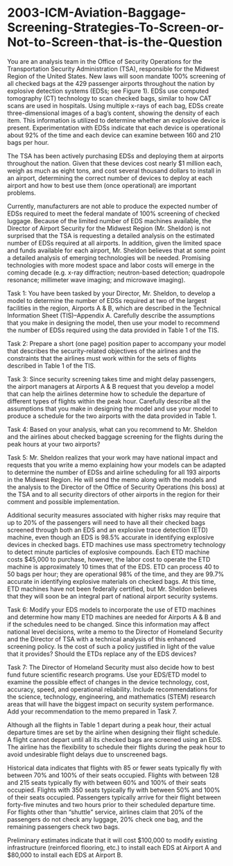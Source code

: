 # 2003-ICM-Aviation-Baggage-Screening-Strategies-To-Screen-or-Not-to-Screen-that-is-the-Question

 You are an analysis team in the Office of Security Operations for the Transportation Security Administration (TSA), responsible for the Midwest Region of the United States. New laws will soon mandate 100% screening of all checked bags at the 429 passenger airports throughout the nation by explosive detection systems (EDSs; see Figure 1). EDSs use computed tomography (CT) technology to scan checked bags, similar to how CAT scans are used in hospitals. Using multiple x-rays of each bag, EDSs create three-dimensional images of a bag’s content, showing the density of each item. This information is utilized to determine whether an explosive device is present. Experimentation with EDSs indicate that each device is operational about 92% of the time and each device can examine between 160 and 210 bags per hour.

The TSA has been actively purchasing EDSs and deploying them at airports throughout the nation. Given that these devices cost nearly $1 million each, weigh as much as eight tons, and cost several thousand dollars to install in an airport, determining the correct number of devices to deploy at each airport and how to best use them (once operational) are important problems.

Currently, manufacturers are not able to produce the expected number of EDSs required to meet the federal mandate of 100% screening of checked luggage. Because of the limited number of EDS machines available, the Director of Airport Security for the Midwest Region (Mr. Sheldon) is not surprised that the TSA is requesting a detailed analysis on the estimated number of EDSs required at all airports. In addition, given the limited space and funds available for each airport, Mr. Sheldon believes that at some point a detailed analysis of emerging technologies will be needed. Promising technologies with more modest space and labor costs will emerge in the coming decade (e.g. x-ray diffraction; neutron-based detection; quadropole resonance; millimeter wave imaging; and microwave imaging).

Task 1: You have been tasked by your Director, Mr. Sheldon, to develop a model to determine the number of EDSs required at two of the largest facilities in the region, Airports A & B, which are described in the Technical Information Sheet (TIS)–Appendix A. Carefully describe the assumptions that you make in designing the model, then use your model to recommend the number of EDSs required using the data provided in Table 1 of the TIS.

Task 2: Prepare a short (one page) position paper to accompany your model that describes the security-related objectives of the airlines and the constraints that the airlines must work within for the sets of flights described in Table 1 of the TIS.

Task 3: Since security screening takes time and might delay passengers, the airport managers at Airports A & B request that you develop a model that can help the airlines determine how to schedule the departure of different types of flights within the peak hour. Carefully describe all the assumptions that you make in designing the model and use your model to produce a schedule for the two airports with the data provided in Table 1.

Task 4: Based on your analysis, what can you recommend to Mr. Sheldon and the airlines about checked baggage screening for the flights during the peak hours at your two airports?

Task 5: Mr. Sheldon realizes that your work may have national impact and requests that you write a memo explaining how your models can be adapted to determine the number of EDSs and airline scheduling for all 193 airports in the Midwest Region. He will send the memo along with the models and the analysis to the Director of the Office of Security Operations (his boss) at the TSA and to all security directors of other airports in the region for their comment and possible implementation.

Additional security measures associated with higher risks may require that up to 20% of the passengers will need to have all their checked bags screened through both an EDS and an explosive trace detection (ETD) machine, even though an EDS is 98.5% accurate in identifying explosive devices in checked bags. ETD machines use mass spectrometry technology to detect minute particles of explosive compounds. Each ETD machine costs $45,000 to purchase, however, the labor cost to operate the ETD machine is approximately 10 times that of the EDS. ETD can process 40 to 50 bags per hour; they are operational 98% of the time, and they are 99.7% accurate in identifying explosive materials on checked bags. At this time, ETD machines have not been federally certified, but Mr. Sheldon believes that they will soon be an integral part of national airport security systems.

Task 6: Modify your EDS models to incorporate the use of ETD machines and determine how many ETD machines are needed for Airports A & B and if the schedules need to be changed. Since this information may affect national level decisions, write a memo to the Director of Homeland Security and the Director of TSA with a technical analysis of this enhanced screening policy. Is the cost of such a policy justified in light of the value that it provides? Should the ETDs replace any of the EDS devices?

Task 7: The Director of Homeland Security must also decide how to best fund future scientific research programs. Use your EDS/ETD model to examine the possible effect of changes in the device technology, cost, accuracy, speed, and operational reliability. Include recommendations for the science, technology, engineering, and mathematics (STEM) research areas that will have the biggest impact on security system performance. Add your recommendation to the memo prepared in Task 7.

Although all the flights in Table 1 depart during a peak hour, their actual departure times are set by the airline when designing their flight schedule. A flight cannot depart until all its checked bags are screened using an EDS. The airline has the flexibility to schedule their flights during the peak hour to avoid undesirable flight delays due to unscreened bags.

Historical data indicates that flights with 85 or fewer seats typically fly with between 70% and 100% of their seats occupied. Flights with between 128 and 215 seats typically fly with between 60% and 100% of their seats occupied. Flights with 350 seats typically fly with between 50% and 100% of their seats occupied. Passengers typically arrive for their flight between forty-five minutes and two hours prior to their scheduled departure time. For flights other than “shuttle” service, airlines claim that 20% of the passengers do not check any luggage, 20% check one bag, and the remaining passengers check two bags.

Preliminary estimates indicate that it will cost $100,000 to modify existing infrastructure (reinforced flooring, etc.) to install each EDS at Airport A and $80,000 to install each EDS at Airport B. 
